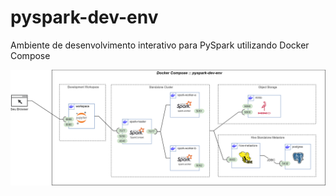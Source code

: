 # pyspark-dev-env
Ambiente de desenvolvimento interativo para PySpark utilizando Docker Compose

![alt text](analytics-lab.drawio.png "Title")
